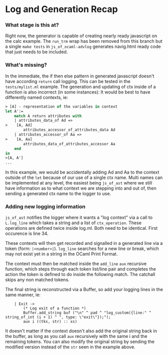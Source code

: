 # Log and Generation Recap
### What stage is this at?
Right now, the generator is capable of creating nearly ready javascript on the calc example. The `run_trm` wrap has been removed from this branch but a single `make tests` in `js_of_ocaml-advlog` generates navig.html ready code that just needs to be included.

### What's missing?
In the immediate, the if then else pattern in generated javascript doesn't have according `return` call logging. This can be tested in the `tests/mylist.ml` example.
The generation and updating of ctx inside of a function is also incorrect (in some instances): It would be best to have differently named contexts, ie:

```ocaml
> [A] - representation of the variables in context
let A':=
	match A return attributes with
    | attributes_data_of Ad =>
>    [A, Ad]
        attributes_accessor_of_attributes_data Ad
    | attributes_accessor_of Aa =>
>    [A, Aa]
        attributes_data_of_attributes_accessor Aa
    end 
in
>[A, A']
...
```
In this example, we would be accidentally adding Ad and Aa to the context outside of the `let` because of our use of a single ctx name. Multi names can be implemented at any level, the easiest being `js_of_ast` where we still have information as to what context we are stepping into and out of, then sending a generated ctx name to the logger to use.

### Adding new logging information
`js_of_ast` notifies the logger where it wants a "log context" via a call to `L.log_line` which takes a string and a list of `ctx_operation`.
These operations are defined twice inside log.ml. Both need to be identical. First occurence is line 34.

These contexts will then get recorded and signalled in a generated line via a token (form: `|<number>|`).
`log_line` searches for a new line or break, which may not exist yet in a string in the OCaml Print Format.


The context must then be matched inside the `add_line` `aux` recursive function, which steps through each token list/line pair and completes the action the token is defined to do inside the following match. The catchall skips any non matched tokens.

The final string is reconstructed via a Buffer, so add your logging lines in the same manner, ie:
```
    | Exit ->
        (* Log exit of a function *)
        Buffer.add_string buf ("\n" ^ pad ^ "log_custom({line:" ^ string_of_int (i + 1) ^ ", type: \"exit\"});");
        aux i ((tks, str) :: xs)
```
It doesn't matter if the context doesn't also add the original string back in the buffer, as long as you call `aux` recursively with the same i and the remaining tokens. You can also modify the original string by sending the modified version instead of the `str` seen in the example above.